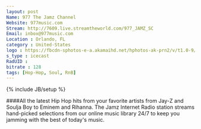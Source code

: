 ```yaml
---
layout: post
Name: 977 The Jamz Channel
Website: 977music.com 
Stream: http://7609.live.streamtheworld.com/977_JAMZ_SC
Email: inbox@977music.com
Location : Orlando, FL
category : United-States
logo : https://fbcdn-sphotos-e-a.akamaihd.net/hphotos-ak-prn2/v/t1.0-9/526559_10151962375105268_439941944_n.jpg?oh=a3acedf70db3ac616d01b2a9cb8bb0ff&oe=558414F5&__gda__=1433732959_91d97bf52c0bbdec001dcbf83d57f9ff
s_type : icecast
RadUID : 
bitrate : 128
tags: [Hop-Hop, Soul, RnB]
---
```

{% include JB/setup %}

####All the latest Hip Hop hits from your favorite artists from Jay-Z and Soulja Boy to Eminem and Rihanna. The Jamz Internet Radio station streams hand-picked selections from our online music library 24/7 to keep you jamming with the best of today's music.